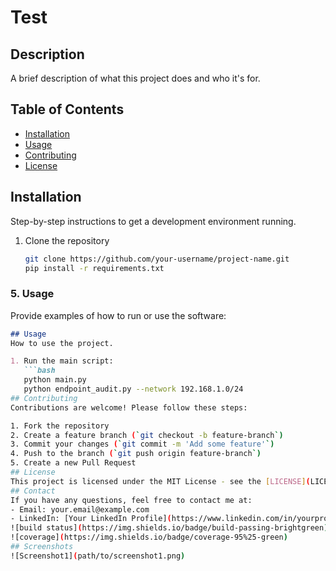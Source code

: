 # Test
## Description
A brief description of what this project does and who it's for.
## Table of Contents
- [Installation](#installation)
- [Usage](#usage)
- [Contributing](#contributing)
- [License](#license)
## Installation
Step-by-step instructions to get a development environment running.

1. Clone the repository
   ```bash
   git clone https://github.com/your-username/project-name.git
   pip install -r requirements.txt

### 5. **Usage**
Provide examples of how to run or use the software:
```markdown
## Usage
How to use the project.

1. Run the main script:
   ```bash
   python main.py
   python endpoint_audit.py --network 192.168.1.0/24
## Contributing
Contributions are welcome! Please follow these steps:

1. Fork the repository
2. Create a feature branch (`git checkout -b feature-branch`)
3. Commit your changes (`git commit -m 'Add some feature'`)
4. Push to the branch (`git push origin feature-branch`)
5. Create a new Pull Request
## License
This project is licensed under the MIT License - see the [LICENSE](LICENSE) file for details.
## Contact
If you have any questions, feel free to contact me at:
- Email: your.email@example.com
- LinkedIn: [Your LinkedIn Profile](https://www.linkedin.com/in/yourprofile/)
![build status](https://img.shields.io/badge/build-passing-brightgreen)
![coverage](https://img.shields.io/badge/coverage-95%25-green)
## Screenshots
![Screenshot1](path/to/screenshot1.png)



